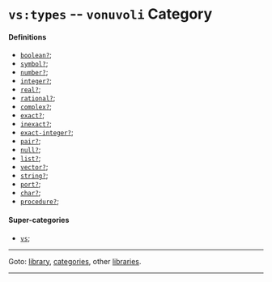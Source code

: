 

<a id='category__vonuvoli__vs_3a_types'></a>

# `vs:types` -- `vonuvoli` Category


<a id='category__vonuvoli__vs_3a_types__definitions'></a>

#### Definitions

 * [`boolean?`](../../r7rs/definitions/boolean_3f.md#definition__r7rs__boolean_3f);
 * [`symbol?`](../../r7rs/definitions/symbol_3f.md#definition__r7rs__symbol_3f);
 * [`number?`](../../r7rs/definitions/number_3f.md#definition__r7rs__number_3f);
 * [`integer?`](../../r7rs/definitions/integer_3f.md#definition__r7rs__integer_3f);
 * [`real?`](../../r7rs/definitions/real_3f.md#definition__r7rs__real_3f);
 * [`rational?`](../../r7rs/definitions/rational_3f.md#definition__r7rs__rational_3f);
 * [`complex?`](../../r7rs/definitions/complex_3f.md#definition__r7rs__complex_3f);
 * [`exact?`](../../r7rs/definitions/exact_3f.md#definition__r7rs__exact_3f);
 * [`inexact?`](../../r7rs/definitions/inexact_3f.md#definition__r7rs__inexact_3f);
 * [`exact-integer?`](../../r7rs/definitions/exact-integer_3f.md#definition__r7rs__exact-integer_3f);
 * [`pair?`](../../r7rs/definitions/pair_3f.md#definition__r7rs__pair_3f);
 * [`null?`](../../r7rs/definitions/null_3f.md#definition__r7rs__null_3f);
 * [`list?`](../../r7rs/definitions/list_3f.md#definition__r7rs__list_3f);
 * [`vector?`](../../r7rs/definitions/vector_3f.md#definition__r7rs__vector_3f);
 * [`string?`](../../r7rs/definitions/string_3f.md#definition__r7rs__string_3f);
 * [`port?`](../../r7rs/definitions/port_3f.md#definition__r7rs__port_3f);
 * [`char?`](../../r7rs/definitions/char_3f.md#definition__r7rs__char_3f);
 * [`procedure?`](../../r7rs/definitions/procedure_3f.md#definition__r7rs__procedure_3f);


<a id='category__vonuvoli__vs_3a_types__super-categories'></a>

#### Super-categories

 * [`vs`](../../vonuvoli/categories/vs.md#category__vonuvoli__vs);

----

Goto: [library](../../vonuvoli/_index.md#library__vonuvoli), [categories](../../vonuvoli/categories/_index.md#toc__vonuvoli__categories), other [libraries](../../_libraries.md#toc__libraries).

----


